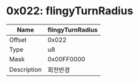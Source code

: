 # 0x022: flingyTurnRadius

| Name | flingyTurnRadius |
| ----| ------------ |
| Offset | 0x022 |
| Type | u8 |
| Mask | 0x00FF0000 |
| Description | 회전반경 |<br>


